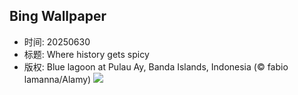 ## Bing Wallpaper
- 时间: 20250630
- 标题: Where history gets spicy
- 版权: Blue lagoon at Pulau Ay, Banda Islands, Indonesia (© fabio lamanna/Alamy)
![](https://cn.bing.com/th?id=OHR.BandaIsland_EN-US9494080788_UHD.jpg&rf=LaDigue_UHD.jpg&pid=hp&w=3840&h=2160&rs=1&c=4)
